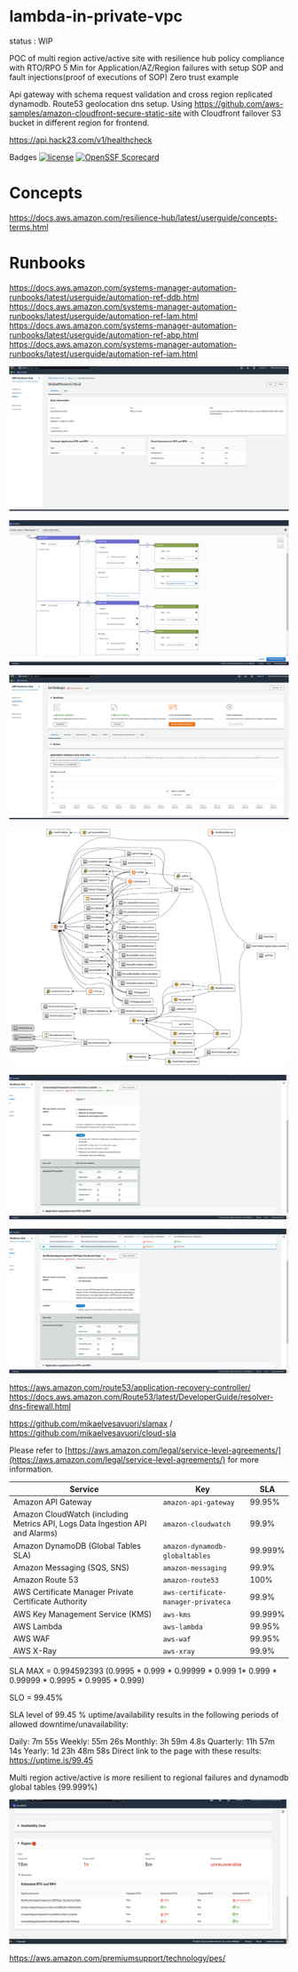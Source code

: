 # lambda-in-private-vpc

status : WIP

POC of multi region active/active site with resilience hub policy compliance with RTO/RPO 5 Min for Application/AZ/Region failures with setup SOP and fault injections(proof of executions of SOP)
Zero trust example

Api gateway with schema request validation and cross region replicated dynamodb. Route53 geolocation  dns setup. Using https://github.com/aws-samples/amazon-cloudfront-secure-static-site with Cloudfront failover S3 bucket in different region for frontend. 

https://api.hack23.com/v1/healthcheck

Badges
[![license](https://img.shields.io/github/license/Hack23/lambda-in-private-vpc.svg)]([https://github.com/Hack23/lambda-in-private-vpc](https://github.com/Hack23/lambda-in-private-vpc)/raw/master/LICENSE.md)
[![OpenSSF Scorecard](https://api.securityscorecards.dev/projects/github.com/Hack23/lambda-in-private-vpc/badge)](https://api.securityscorecards.dev/projects/github.com/Hack23/lambda-in-private-vpc)


# Concepts

https://docs.aws.amazon.com/resilience-hub/latest/userguide/concepts-terms.html


# Runbooks

https://docs.aws.amazon.com/systems-manager-automation-runbooks/latest/userguide/automation-ref-ddb.html
https://docs.aws.amazon.com/systems-manager-automation-runbooks/latest/userguide/automation-ref-lam.html
https://docs.aws.amazon.com/systems-manager-automation-runbooks/latest/userguide/automation-ref-abp.html
https://docs.aws.amazon.com/systems-manager-automation-runbooks/latest/userguide/automation-ref-iam.html


![Policy](ResilienceHubPolicy.png)

![Route53 Policy](route53-policy.png)

![App](ResiliencyHub-App.png)

![Infrastructure](cloudformation/template.png)

![App recommendation](ResiliencyHub-App-rec1.png)

![App recommendation2](ResiliencyHub-App-rec2.png)


https://aws.amazon.com/route53/application-recovery-controller/
https://docs.aws.amazon.com/Route53/latest/DeveloperGuide/resolver-dns-firewall.html



https://github.com/mikaelvesavuori/slamax / https://github.com/mikaelvesavuori/cloud-sla


Please refer to [https://aws.amazon.com/legal/service-level-agreements/](https://aws.amazon.com/legal/service-level-agreements/) for more information.

| **Service**                                                                                                                         | **Key**                                | **SLA**               |
| ----------------------------------------------------------------------------------------------------------------------------------- | -------------------------------------- | --------------------- |
| Amazon API Gateway                                                                                                                  | `amazon-api-gateway`                   | 99.95%                |
| Amazon CloudWatch (including Metrics API, Logs Data Ingestion API and Alarms)                                                       | `amazon-cloudwatch`                    | 99.9%                 |
| Amazon DynamoDB (Global Tables SLA)                                                                                                 | `amazon-dynamodb-globaltables`         | 99.999%               |
| Amazon Messaging (SQS, SNS)                                                                                                         | `amazon-messaging`                     | 99.9%                 |
| Amazon Route 53                                                                                                                     | `amazon-route53`                       | 100%                  |
| AWS Certificate Manager Private Certificate Authority                                                                               | `aws-certificate-manager-privateca`    | 99.9%                 |
| AWS Key Management Service (KMS)                                                                                                    | `aws-kms`                              | 99.999%               |
| AWS Lambda                                                                                                                          | `aws-lambda`                           | 99.95%                |
| AWS WAF                                                                                                                             | `aws-waf`                              | 99.95%                |
| AWS X-Ray                                                                                                                           | `aws-xray`                             | 99.9%                 |


SLA MAX = 0.994592393 (0.9995 * 0.999 * 0.99999 * 0.999 1* 0.999 * 0.99999 * 0.9995 * 0.9995 * 0.999)

SLO = 99.45%

SLA level of 99.45 % uptime/availability results in the following periods of allowed downtime/unavailability:

Daily: 7m 55s
Weekly: 55m 26s
Monthly: 3h 59m 4.8s
Quarterly: 11h 57m 14s
Yearly: 1d 23h 48m 58s
Direct link to the page with these results: https://uptime.is/99.45


Multi region active/active is more resilient to regional failures and dynamodb global tables (99.999%)


![Region](https://github.com/Hack23/lambda-in-private-vpc/raw/main/ResHub-region.png)


https://aws.amazon.com/premiumsupport/technology/pes/


